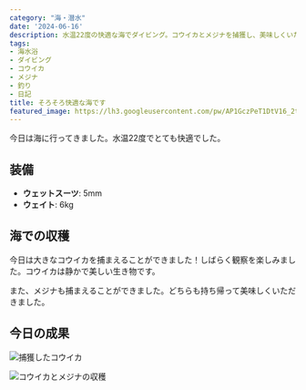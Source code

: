 ```yaml
---
category: "海・潜水"
date: '2024-06-16'
description: 水温22度の快適な海でダイビング。コウイカとメジナを捕獲し、美味しくいただきました。
tags:
- 海水浴
- ダイビング
- コウイカ
- メジナ
- 釣り
- 日記
title: そろそろ快適な海です
featured_image: https://lh3.googleusercontent.com/pw/AP1GczPeT1DtV16_2ticTYI8QvByV4Fe0ayC5RiWJnSFGGYmocXCdUrltKpAqlLfNlSr0vc_skw1gW_D8juNADyyE0BYylTnnqHGDDvCyDPhTs9SCuj_pyaS=w800-h449-s-no-gm?authuser=0
---
```


<!-- 元のGoogle Photosリンク: https://photos.app.goo.gl/11T3N3Uhn2Lun4jw7 -->

今日は海に行ってきました。水温22度でとても快適でした。

## 装備
- **ウェットスーツ**: 5mm
- **ウェイト**: 6kg

## 海での収穫

今日は大きなコウイカを捕まえることができました！しばらく観察を楽しみました。コウイカは静かで美しい生き物です。

また、メジナも捕まえることができました。どちらも持ち帰って美味しくいただきました。

## 今日の成果

![捕獲したコウイカ](https://lh3.googleusercontent.com/pw/AP1GczPeT1DtV16_2ticTYI8QvByV4Fe0ayC5RiWJnSFGGYmocXCdUrltKpAqlLfNlSr0vc_skw1gW_D8juNADyyE0BYylTnnqHGDDvCyDPhTs9SCuj_pyaS=w800-h449-s-no-gm?authuser=0)

![コウイカとメジナの収穫](https://lh3.googleusercontent.com/pw/AP1GczODfEmvXoNC51SegpHEHK70OC9ENwzVIsI06y-SxWpWsr4ibvaVJ90Twwa9XpYz0G5XxSJc6rybIMhqgwetojkKh8K7cQ553CV6yFyq20JRP_1w3PBpmumTFD3HES8zIfUGZw_8euuwBVRqI9hLT4b3Kw=w800-h449-s-no-gm?authuser=0)